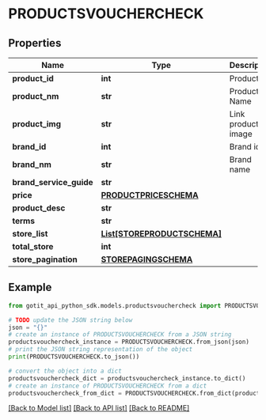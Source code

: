 # PRODUCTSVOUCHERCHECK


## Properties

Name | Type | Description | Notes
------------ | ------------- | ------------- | -------------
**product_id** | **int** | Product Id | [optional] 
**product_nm** | **str** | Product Name | [optional] 
**product_img** | **str** | Link product image | [optional] 
**brand_id** | **int** | Brand id | [optional] 
**brand_nm** | **str** | Brand name | [optional] 
**brand_service_guide** | **str** |  | [optional] 
**price** | [**PRODUCTPRICESCHEMA**](PRODUCTPRICESCHEMA.md) |  | [optional] 
**product_desc** | **str** |  | [optional] 
**terms** | **str** |  | [optional] 
**store_list** | [**List[STOREPRODUCTSCHEMA]**](STOREPRODUCTSCHEMA.md) |  | [optional] 
**total_store** | **int** |  | [optional] 
**store_pagination** | [**STOREPAGINGSCHEMA**](STOREPAGINGSCHEMA.md) |  | [optional] 

## Example

```python
from gotit_api_python_sdk.models.productsvouchercheck import PRODUCTSVOUCHERCHECK

# TODO update the JSON string below
json = "{}"
# create an instance of PRODUCTSVOUCHERCHECK from a JSON string
productsvouchercheck_instance = PRODUCTSVOUCHERCHECK.from_json(json)
# print the JSON string representation of the object
print(PRODUCTSVOUCHERCHECK.to_json())

# convert the object into a dict
productsvouchercheck_dict = productsvouchercheck_instance.to_dict()
# create an instance of PRODUCTSVOUCHERCHECK from a dict
productsvouchercheck_from_dict = PRODUCTSVOUCHERCHECK.from_dict(productsvouchercheck_dict)
```
[[Back to Model list]](../README.md#documentation-for-models) [[Back to API list]](../README.md#documentation-for-api-endpoints) [[Back to README]](../README.md)


